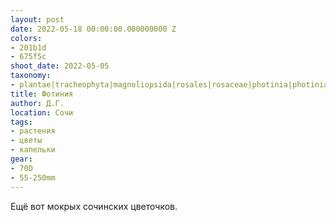 ```yaml
---
layout: post
date: 2022-05-18 00:00:00.000000000 Z
colors:
- 201b1d
- 675f5c
shoot_date: 2022-05-05
taxonomy:
- plantae|tracheophyta|magnoliopsida|rosales|rosaceae|photinia|photinia × fraseri
title: Фотиния
author: Д.Г.
location: Сочи
tags:
- растения
- цветы
- капельки
gear:
- 70D
- 55-250mm
---
```

Ещё вот мокрых сочинских цветочков.

